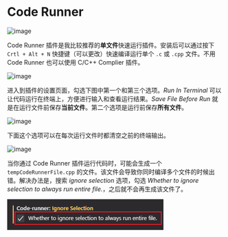 # Code Runner

![image](https://github.com/user-attachments/assets/d726219a-6ef4-4657-9116-ad480a893e8e)

Code Runner 插件是我比较推荐的**单文件**快速运行插件。安装后可以通过按下 `Crtl + Alt + N` 快捷键（可以更改）快速编译运行单个 `.c` 或 `.cpp` 文件。不用 Code Runner 也可以使用 C/C++ Complier 插件。

![image](https://github.com/user-attachments/assets/cf824a12-df95-4040-b465-16f207e1436c)

进入到插件的设置页面，勾选下图中第一个和第三个选项。*Run In Terminal* 可以让代码运行在终端上，方便进行输入和查看运行结果。*Save File Before Run* 就是在运行文件前保存**当前文件**。第二个选项是运行前保存**所有文件**。

![image](https://github.com/user-attachments/assets/99c2ea18-e53e-4ed9-945e-6f4ccabc37fe)

下面这个选项可以在每次运行文件时都清空之前的终端输出。

![image](https://github.com/user-attachments/assets/f5e6c16f-0fdc-40c3-b484-d83795191384)

当你通过 Code Runner 插件运行代码时，可能会生成一个 `tempCodeRunnerFile.cpp` 的文件。该文件会导致你同时编译多个文件的时候出错。解决办法是，搜索 *ignore selection* 选项，勾选 *Whether to ignore selection to always run entire file.*，之后就不会再生成该文件了。

![alt text](image.png)